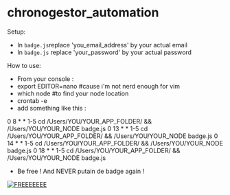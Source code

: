 # chronogestor_automation

Setup:
- In `badge.js`replace 'you_email_address' by your actual email
- In `badge.js` replace 'your_password' by your actual password

How to use:
- From your console :
- export EDITOR=nano #cause i'm not nerd enough for vim
- which node #to find your node location
- crontab -e
- add something like this :

0 8 * * 1-5 cd /Users/YOU/YOUR_APP_FOLDER/ && /Users/YOU/YOUR_NODE badge.js
0 13 * * 1-5 cd /Users/YOU/YOUR_APP_FOLDER/ && /Users/YOU/YOUR_NODE badge.js
0 14 * * 1-5 cd /Users/YOU/YOUR_APP_FOLDER/ && /Users/YOU/YOUR_NODE badge.js
0 18 * * 1-5 cd /Users/YOU/YOUR_APP_FOLDER/ && /Users/YOU/YOUR_NODE badge.js

- Be free ! And NEVER putain de badge again !

[![FREEEEEEE](https://img.youtube.com/vi/xSkCny-HtTw/0.jpg)](https://www.youtube.com/watch?v=xSkCny-HtTw)
